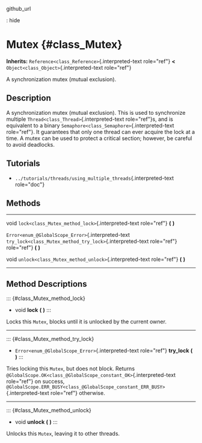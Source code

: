 github\_url

:   hide

Mutex {#class_Mutex}
=====

**Inherits:** `Reference<class_Reference>`{.interpreted-text role="ref"}
**\<** `Object<class_Object>`{.interpreted-text role="ref"}

A synchronization mutex (mutual exclusion).

Description
-----------

A synchronization mutex (mutual exclusion). This is used to synchronize
multiple `Thread<class_Thread>`{.interpreted-text role="ref"}s, and is
equivalent to a binary `Semaphore<class_Semaphore>`{.interpreted-text
role="ref"}. It guarantees that only one thread can ever acquire the
lock at a time. A mutex can be used to protect a critical section;
however, be careful to avoid deadlocks.

Tutorials
---------

-   `../tutorials/threads/using_multiple_threads`{.interpreted-text
    role="doc"}

Methods
-------

  ---------------------------------------------------- -----------------------------------------------------------
  void                                                 `lock<class_Mutex_method_lock>`{.interpreted-text
                                                       role="ref"} **(** **)**

  `Error<enum_@GlobalScope_Error>`{.interpreted-text   `try_lock<class_Mutex_method_try_lock>`{.interpreted-text
  role="ref"}                                          role="ref"} **(** **)**

  void                                                 `unlock<class_Mutex_method_unlock>`{.interpreted-text
                                                       role="ref"} **(** **)**
  ---------------------------------------------------- -----------------------------------------------------------

Method Descriptions
-------------------

::: {#class_Mutex_method_lock}
-   void **lock** **(** **)**
:::

Locks this `Mutex`, blocks until it is unlocked by the current owner.

------------------------------------------------------------------------

::: {#class_Mutex_method_try_lock}
-   `Error<enum_@GlobalScope_Error>`{.interpreted-text role="ref"}
    **try\_lock** **(** **)**
:::

Tries locking this `Mutex`, but does not block. Returns
`@GlobalScope.OK<class_@GlobalScope_constant_OK>`{.interpreted-text
role="ref"} on success,
`@GlobalScope.ERR_BUSY<class_@GlobalScope_constant_ERR_BUSY>`{.interpreted-text
role="ref"} otherwise.

------------------------------------------------------------------------

::: {#class_Mutex_method_unlock}
-   void **unlock** **(** **)**
:::

Unlocks this `Mutex`, leaving it to other threads.
